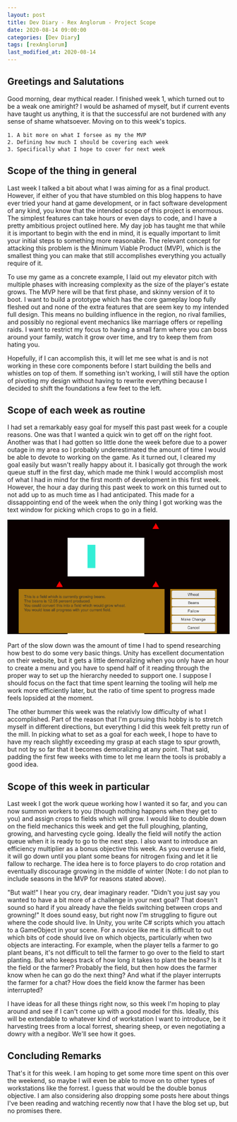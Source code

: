 ```yaml
---
layout: post
title: Dev Diary - Rex Anglorum - Project Scope
date: 2020-08-14 09:00:00
categories: [Dev Diary]
tags: [rexAnglorum]
last_modified_at: 2020-08-14
---
```


## Greetings and Salutations
Good morning, dear mythical reader.  I finished week 1, which turned out to be a weak one amiright?  I would be ashamed of myself, but if current events have taught us anything, it is that the successful are not burdened with any sense of shame whatsoever.  Moving on to this week's topics.

	1. A bit more on what I forsee as my the MVP
	2. Defining how much I should be covering each week
	3. Specifically what I hope to cover for next week

## Scope of the thing in general
Last week I talked a bit about what I was aiming for as a final product.  However, if either of you that have stumbled on this blog happens to have ever tried your hand at game development, or in fact software development of any kind, you know that the intended scope of this project is enormous.  The simplest features can take hours or even days to code, and I have a pretty ambitious project outlined here.  My day job has taught me that while it is important to begin with the end in mind, it is equally important to limit your initial steps to something more reasonable.  The relevant concept for attacking this problem is the Minimum Viable Product (MVP), which is the smallest thing you can make that still accomplishes everything you actually require of it.

To use my game as a concrete example, I laid out my elevator pitch with multiple phases with increasing complexity as the size of the player's estate grows.  The MVP here will be that first phase, and skinny version of it to boot.  I want to build a prototype which has the core gameplay loop fully fleshed out and none of the extra features that are seem key to my intended full design.  This means no building influence in the region, no rival families, and possibly no regional event mechanics like marriage offers or repelling raids.  I want to restrict my focus to having a small farm where you can boss around your family, watch it grow over time, and try to keep them from hating you.

Hopefully, if I can accomplish this, it will let me see what is and is not working in these core components before I start building the bells and whistles on top of them.  If something isn't working, I will still have the option of pivoting my design without having to rewrite everything because I decided to shift the foundations a few feet to the left.

## Scope of each week as routine
I had set a remarkably easy goal for myself this past past week for a couple reasons.  One was that I wanted a quick win to get off on the right foot.  Another was that I had gotten so little done the week before due to a power outage in my area so I probably underestimated the amount of time I would be able to devote to working on the game.  As it turned out, I cleared my goal easily but wasn't really happy about it.  I basically got through the work queue stuff in the first day, which made me think I would accomplish most of what I had in mind for the first month of development in this first week.  However, the hour a day during this past week to work on this turned out to not add up to as much time as I had anticipated. This made for a dissappointing end of the week when the only thing I got working was the text window for picking which crops to go in a field.

![Looks like I should spend some time on not having the text be quite so fuzzy, eh?](/assets/DD_RA_Week1.PNG)

Part of the slow down was the amount of time I had to spend researching how best to do some very basic things.  Unity has excellent documentation on their website, but it gets a little demoralizing when you only have an hour to create a menu and you have to spend half of it reading through the proper way to set up the hierarchy needed to support one.  I suppose I should focus on the fact that time spent learning the tooling will help me work more efficiently later, but the ratio of time spent to progress made feels lopsided at the moment.

The other bummer this week was the relativly low difficulty of what I accomplished.  Part of the reason that I'm pursuing this hobby is to stretch myself in different directions, but everything I did this week felt pretty run of the mill.  In picking what to set as a goal for each week, I hope to have to have my reach slightly exceeding my grasp at each stage to spur growth, but not by so far that it becomes demoralizing at any point.  That said, padding the first few weeks with time to let me learn the tools is probably a good idea.

## Scope of this week in particular
Last week I got the work queue working how I wanted it so far, and you can now summon workers to you (though nothing happens when they get to you) and assign crops to fields which will grow.  I would like to double down on the field mechanics this week and get the full ploughing, planting, growing, and harvesting cycle going.  Ideally the field will notify the action queue when it is ready to go to the next step.  I also want to introduce an efficiency multiplier as a bonus objective this week.  As you overuse a field, it will go down until you plant some beans for nitrogen fixing and let it lie fallow to recharge.  The idea here is to force players to do crop rotation and eventually discourage growing in the middle of winter (Note: I do not plan to include seasons in the MVP for reasons stated above).

"But wait!" I hear you cry, dear imaginary reader.  "Didn't you just say you wanted to have a bit more of a challenge in your next goal?  That doesn't sound so hard if you already have the fields switching between crops and growning!"  It does sound easy, but right now I'm struggling to figure out where the code should live.  In Unity, you write C# scripts which you attach to a GameObject in your scene.  For a novice like me it is difficult to out which bits of code should live on which objects, particularly when two objects are interacting.  For example, when the player tells a farmer to go plant beans, it's not difficult to tell the farmer to go over to the field to start planting.  But who keeps track of how long it takes to plant the beans?  Is it the field or the farmer?  Probably the field, but then how does the farmer know when he can go do the next thing?  And what if the player interrupts the farmer for a chat?  How does the field know the farmer has been interrupted?

I have ideas for all these things right now, so this week I'm hoping to play around and see if I can't come up with a good model for this.  Ideally, this will be extendable to whatever kind of workstation I want to introduce, be it harvesting trees from a local forrest, shearing sheep, or even negotiating a dowry with a negibor.  We'll see how it goes.

## Concluding Remarks
That's it for this week.  I am hoping to get some more time spent on this over the weekend, so maybe I will even be able to move on to other types of workstations like the forrest.  I guess that would be the double bonus objective.  I am also considering also dropping some posts here about things I've been reading and watching recently now that I have the blog set up, but no promises there.